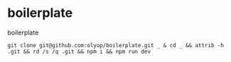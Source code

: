 # boilerplate

boilerplate

```{bash}
git clone git@github.com:olyop/boilerplate.git _ & cd _ && attrib -h .git && rd /s /q .git && npm i && npm run dev 
```
